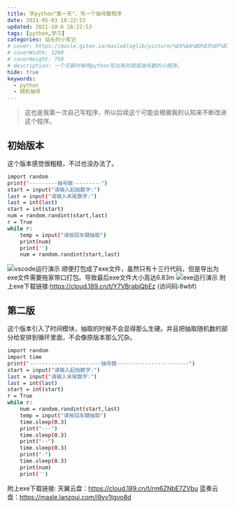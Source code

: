 ```yaml
---
title: 学python"第一天"，写一个抽号数程序
date: 2021-05-03 18:22:53
updated: 2021-10-6 18:22:53
tags: [python,学习]
categories: 站长的小笔记
# cover: https://masle.gitee.io/maslebloglib/picture/%E6%8A%BD%E5%8F%B7%E6%95%B0%E7%A8%8B%E5%BA%8F/%E7%BC%96%E7%A8%8B%E5%9B%BE.png
# coverWidth: 1200
# coverHeight: 750
# description: 一个无聊时候用python写出来的简易抽号数的小程序。
hide: true
keywords: 
  - python
  - 随机抽号
---
```


> 这也是我第一次自己写程序，所以后续这个可能会根据我的认知来不断改进这个程序。

<!-- more -->

## 初始版本
这个版本感觉很粗糙，不过也没办法了。
``` bash
import random
print("---------抽号数---------")
start = input("请输入起始数字:")
last = input("请输入末尾数字:")
last = int(last)
start = int(start)
num = random.randint(start,last)
r = True
while r:
    temp = input("请按回车键抽取")
    print(num)
    print('')
    num = random.randint(start,last)
```
![vscode运行演示](https://masle.gitee.io/maslebloglib/picture/how-to-write-a-random-number-program/%E4%BD%BF%E7%94%A8%E6%BC%94%E7%A4%BA.png)
顺便打包成了exe文件，虽然只有十三行代码，但是导出为exe文件需要拖家带口打包。导致最后exe文件大小高达6.83m
![exe运行演示](https://masle.gitee.io/maslebloglib/picture/how-to-write-a-random-number-program/exe%E6%BC%94%E7%A4%BA.png)
附上exe下载链接:https://cloud.189.cn/t/Y7VBrabiQbEz (访问码:8wbf)

## 第二版
这个版本引入了时间模块，抽取的时候不会显得那么生硬。并且把抽取随机数的部分给安排到循环里面，不会像原版本那么冗杂。
``` bash
import random
import time
print("-----------------------抽号数-----------------------")
start = input("请输入起始数字:")
last = input("请输入末尾数字:")
last = int(last)
start = int(start)
r = True
while r:
    num = random.randint(start,last)
    temp = input("请按回车键抽取")
    time.sleep(0.3)
    print("···")
    time.sleep(0.3)
    print("··")
    time.sleep(0.3)
    print("·")
    time.sleep(0.3)
    print(num)
    print('')

```

附上exe下载链接:
天翼云盘：https://cloud.189.cn/t/rm6ZNbE7ZVbu
蓝奏云盘：https://masle.lanzoui.com/i9yv1tgvo8d
